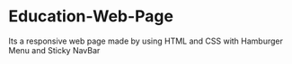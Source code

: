 # Education-Web-Page
Its  a responsive web page made by using HTML and CSS with Hamburger Menu and Sticky NavBar

